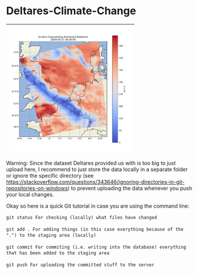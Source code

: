 # Deltares-Climate-Change

| ![Image](heatmap.png) |
| :--: | 

Warning: Since the dataset Deltares provided us with is too big to just upload here, I recommend to just store the data locally in a separate folder or ignore the specific directory (see https://stackoverflow.com/questions/343646/ignoring-directories-in-git-repositories-on-windows) to prevent uploading the data whenever you push your local changes.

Okay so here is a quick Git tutorial in case you are using the command line:

    git status For checking (locally) what files have changed

    git add . For adding things (in this case everything because of the ".") to the staging area (locally)

    git commit For commiting (i.e. writing into the database) everything that has been added to the staging area

    git push For uploading the committed stuff to the server

